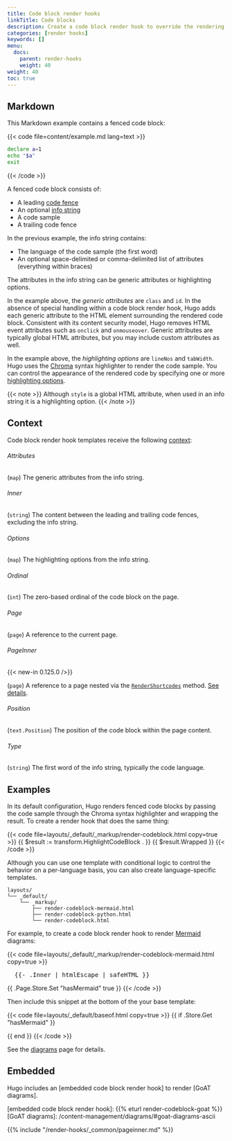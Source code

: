 ```yaml
---
title: Code block render hooks
linkTitle: Code blocks
description: Create a code block render hook to override the rendering of Markdown code blocks to HTML.
categories: [render hooks]
keywords: []
menu:
  docs:
    parent: render-hooks
    weight: 40
weight: 40
toc: true
---
```


## Markdown

This Markdown example contains a fenced code block:

{{< code file=content/example.md lang=text >}}
```bash {class="my-class" id="my-codeblock" lineNos=inline tabWidth=2}
declare a=1
echo "$a"
exit
```
{{< /code >}}

A fenced code block consists of:

- A leading [code fence]
- An optional [info string]
- A code sample
- A trailing code fence

[code fence]: https://spec.commonmark.org/0.31.2/#code-fence
[info string]: https://spec.commonmark.org/0.31.2/#info-string

In the previous example, the info string contains:

- The language of the code sample (the first word)
- An optional space-delimited or comma-delimited list of attributes (everything within braces)

The attributes in the info string can be generic attributes or highlighting options.

In the example above, the _generic attributes_ are `class` and `id`. In the absence of special handling within a code block render hook, Hugo adds each generic attribute to the HTML element surrounding the rendered code block. Consistent with its content security model, Hugo removes HTML event attributes such as `onclick` and `onmouseover`. Generic attributes are typically global HTML attributes, but you may include custom attributes as well.

In the example above, the _highlighting options_ are `lineNos` and `tabWidth`. Hugo uses the [Chroma] syntax highlighter to render the code sample. You can control the appearance of the rendered code by specifying one or more [highlighting options].

[Chroma]: https://github.com/alecthomas/chroma/
[highlighting options]: /functions/transform/highlight/#options

{{< note >}}
Although `style` is a global HTML attribute, when used in an info string it is a highlighting option.
{{< /note >}}

## Context

Code block render hook templates receive the following [context](g):

###### Attributes

(`map`) The generic attributes from the info string.

###### Inner

(`string`) The content between the leading and trailing code fences, excluding the info string.

###### Options

(`map`) The highlighting options from the info string.

###### Ordinal

(`int`) The zero-based ordinal of the code block on the page.

###### Page

(`page`) A reference to the current page.

###### PageInner

{{< new-in 0.125.0 />}}

(`page`) A reference to a page nested via the [`RenderShortcodes`] method. [See details](#pageinner-details).

[`RenderShortcodes`]: /methods/page/rendershortcodes

###### Position

(`text.Position`) The position of the code block within the page content.

###### Type

(`string`) The first word of the info string, typically the code language.

## Examples

In its default configuration, Hugo renders fenced code blocks by passing the code sample through the Chroma syntax highlighter and wrapping the result. To create a render hook that does the same thing:

[CommonMark specification]: https://spec.commonmark.org/current/

{{< code file=layouts/_default/_markup/render-codeblock.html copy=true >}}
{{ $result := transform.HighlightCodeBlock . }}
{{ $result.Wrapped }}
{{< /code >}}

Although you can use one template with conditional logic to control the behavior on a per-language basis, you can also create language-specific templates.

```text
layouts/
└── _default/
    └── _markup/
        ├── render-codeblock-mermaid.html
        ├── render-codeblock-python.html
        └── render-codeblock.html
```

For example, to create a code block render hook to render [Mermaid] diagrams:

[Mermaid]: https://mermaid.js.org/

{{< code file=layouts/_default/_markup/render-codeblock-mermaid.html copy=true >}}
<pre class="mermaid">
  {{- .Inner | htmlEscape | safeHTML }}
</pre>
{{ .Page.Store.Set "hasMermaid" true }}
{{< /code >}}

Then include this snippet at the bottom of the your base template:

{{< code file=layouts/_default/baseof.html copy=true >}}
{{ if .Store.Get "hasMermaid" }}
  <script type="module">
    import mermaid from 'https://cdn.jsdelivr.net/npm/mermaid/dist/mermaid.esm.min.mjs';
    mermaid.initialize({ startOnLoad: true });
  </script>
{{ end }}
{{< /code >}}

See the [diagrams] page for details.

[diagrams]: /content-management/diagrams/#mermaid-diagrams

## Embedded

Hugo includes an [embedded code block render hook] to render [GoAT diagrams].

[embedded code block render hook]: {{% eturl render-codeblock-goat %}}
[GoAT diagrams]: /content-management/diagrams/#goat-diagrams-ascii

{{% include "/render-hooks/_common/pageinner.md" %}}
